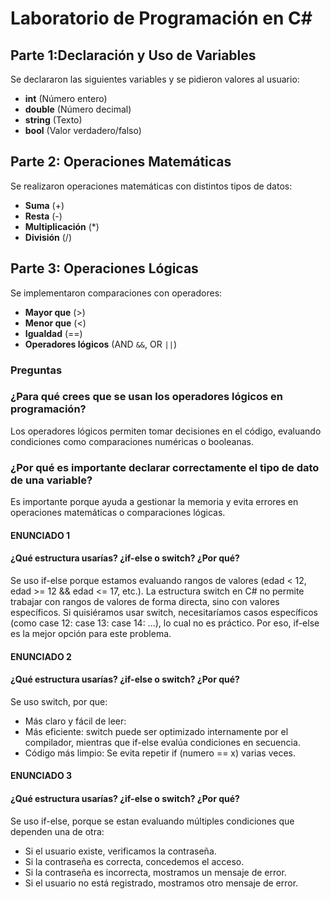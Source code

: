 ﻿# Laboratorio de Programación en C#

##  Parte 1:Declaración y Uso de Variables
Se declararon las siguientes variables y se pidieron valores al usuario:
- **int** (Número entero)
- **double** (Número decimal)
- **string** (Texto)
- **bool** (Valor verdadero/falso)

##  Parte 2: Operaciones Matemáticas
Se realizaron operaciones matemáticas con distintos tipos de datos:
- **Suma** (+)
- **Resta** (-)
- **Multiplicación** (*)
- **División** (/)

##  Parte 3: Operaciones Lógicas
Se implementaron comparaciones con operadores:
- **Mayor que** (>)
- **Menor que** (<)
- **Igualdad** (==)
- **Operadores lógicos** (AND `&&`, OR `||`)

###  Preguntas
###  ¿Para qué crees que se usan los operadores lógicos en programación?
Los operadores lógicos permiten tomar decisiones en el código, evaluando condiciones como comparaciones numéricas o booleanas.

###  ¿Por qué es importante declarar correctamente el tipo de dato de una variable?
Es importante porque ayuda a gestionar la memoria y evita errores en operaciones matemáticas o comparaciones lógicas.

#### ENUNCIADO 1
#### ¿Qué estructura usarías? ¿if-else o switch? ¿Por qué?
Se uso  if-else porque estamos evaluando rangos de valores (edad < 12, edad >= 12 && edad <= 17, etc.).
La estructura switch en C# no permite trabajar con rangos de valores de forma directa, sino con valores específicos.
Si quisiéramos usar switch, necesitaríamos casos específicos (como case 12: case 13: case 14: ...), lo cual no es práctico.
Por eso, if-else es la mejor opción para este problema.
#### ENUNCIADO 2
#### ¿Qué estructura usarías? ¿if-else o switch? ¿Por qué?
Se uso switch, por que:
- Más claro y fácil de leer: 
- Más eficiente: switch puede ser optimizado internamente por el compilador, mientras que if-else evalúa condiciones en secuencia.
- Código más limpio: Se evita repetir if (numero == x) varias veces.
#### ENUNCIADO 3
#### ¿Qué estructura usarías? ¿if-else o switch? ¿Por qué?
Se uso if-else, porque se estan evaluando múltiples condiciones que dependen una de otra:
- Si el usuario existe, verificamos la contraseña.
- Si la contraseña es correcta, concedemos el acceso.
- Si la contraseña es incorrecta, mostramos un mensaje de error.
- Si el usuario no está registrado, mostramos otro mensaje de error.